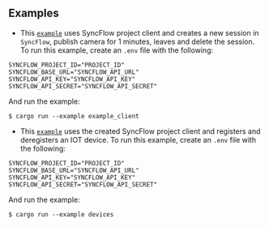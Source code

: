 ## Examples

- This [`example`](./example_client.rs) uses SyncFlow project client and creates a new session in `SyncFlow`, publish camera for 1 minutes, leaves and delete the session. To run this example, create an `.env` file with the following:
```{sh}
SYNCFLOW_PROJECT_ID="PROJECT_ID"
SYNCFLOW_BASE_URL="SYNCFLOW_API_URL"
SYNCFLOW_API_KEY="SYNCFLOW_API_KEY"
SYNCFLOW_API_SECRET="SYNCFLOW_API_SECRET"
```

And run the example:
```{sh}
$ cargo run --example example_client
```

- This [`example`](./devices.rs) uses the created SyncFlow project client and registers and deregisters an IOT device. To run this example, create an `.env` file with the following:
```{sh}
SYNCFLOW_PROJECT_ID="PROJECT_ID"
SYNCFLOW_BASE_URL="SYNCFLOW_API_URL"
SYNCFLOW_API_KEY="SYNCFLOW_API_KEY"
SYNCFLOW_API_SECRET="SYNCFLOW_API_SECRET"
```

And run the example:
```{sh}
$ cargo run --example devices
```
